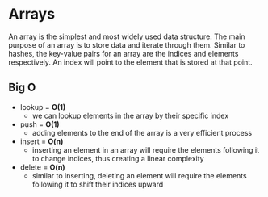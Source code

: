 # Arrays
An array is the simplest and most widely used data structure. The main purpose of an array is to store data and iterate through them. Similar to hashes, the key-value pairs for an array are the indices and elements respectively. An index will point to the element that is stored at that point. 


## Big O
* lookup = __O(1)__
  * we can lookup elements in the array by their specific index
* push = __O(1)__
  * adding elements to the end of the array is a very efficient process
* insert = __O(n)__
  * inserting an element in an array will require the elements following it to change indices, thus creating a linear complexity
* delete = __O(n)__
  * similar to inserting, deleting an element will require the elements following it to shift their indices upward
